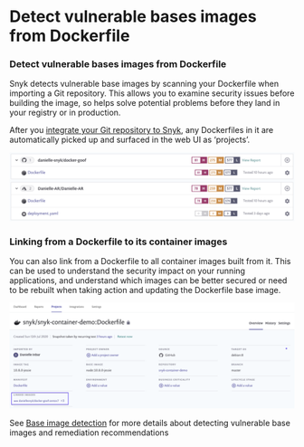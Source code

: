 # Detect vulnerable bases images from Dockerfile

### Detect vulnerable bases images from Dockerfile

Snyk detects vulnerable base images by scanning your Dockerfile when importing a Git repository. This allows you to examine security issues before building the image, so helps solve potential problems before they land in your registry or in production.

After you [integrate your Git repository to Snyk](https://support.snyk.io/hc/en-us/sections/360001138098-Git-repository-SCM-integrations), any Dockerfiles in it are automatically picked up and surfaced in the web UI as ‘projects’.

![](../../.gitbook/assets/mceclip0-5-.png)

### Linking from a Dockerfile to its container images

You can also link from a Dockerfile to all container images built from it. This can be used to understand the security impact on your running applications, and understand which images can be better secured or need to be rebuilt when taking action and updating the Dockerfile base image.

![](../../.gitbook/assets/mceclip3.png)

See [Base image detection](https://docs.snyk.io/snyk-container/getting-around-the-snyk-container-ui/base-image-detection) for more details about detecting vulnerable base images and remediation recommendations


